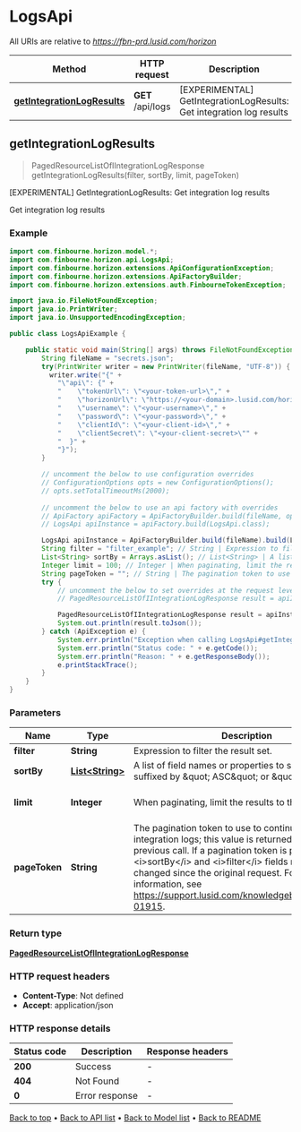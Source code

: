 # LogsApi

All URIs are relative to *https://fbn-prd.lusid.com/horizon*

| Method | HTTP request | Description |
|------------- | ------------- | -------------|
| [**getIntegrationLogResults**](LogsApi.md#getIntegrationLogResults) | **GET** /api/logs | [EXPERIMENTAL] GetIntegrationLogResults: Get integration log results |



## getIntegrationLogResults

> PagedResourceListOfIIntegrationLogResponse getIntegrationLogResults(filter, sortBy, limit, pageToken)

[EXPERIMENTAL] GetIntegrationLogResults: Get integration log results

Get integration log results

### Example

```java
import com.finbourne.horizon.model.*;
import com.finbourne.horizon.api.LogsApi;
import com.finbourne.horizon.extensions.ApiConfigurationException;
import com.finbourne.horizon.extensions.ApiFactoryBuilder;
import com.finbourne.horizon.extensions.auth.FinbourneTokenException;

import java.io.FileNotFoundException;
import java.io.PrintWriter;
import java.io.UnsupportedEncodingException;

public class LogsApiExample {

    public static void main(String[] args) throws FileNotFoundException, UnsupportedEncodingException, ApiConfigurationException, FinbourneTokenException {
        String fileName = "secrets.json";
        try(PrintWriter writer = new PrintWriter(fileName, "UTF-8")) {
          writer.write("{" +
            "\"api\": {" +
            "    \"tokenUrl\": \"<your-token-url>\"," +
            "    \"horizonUrl\": \"https://<your-domain>.lusid.com/horizon\"," +
            "    \"username\": \"<your-username>\"," +
            "    \"password\": \"<your-password>\"," +
            "    \"clientId\": \"<your-client-id>\"," +
            "    \"clientSecret\": \"<your-client-secret>\"" +
            "  }" +
            "}");
        }

        // uncomment the below to use configuration overrides
        // ConfigurationOptions opts = new ConfigurationOptions();
        // opts.setTotalTimeoutMs(2000);
        
        // uncomment the below to use an api factory with overrides
        // ApiFactory apiFactory = ApiFactoryBuilder.build(fileName, opts);
        // LogsApi apiInstance = apiFactory.build(LogsApi.class);

        LogsApi apiInstance = ApiFactoryBuilder.build(fileName).build(LogsApi.class);
        String filter = "filter_example"; // String | Expression to filter the result set.
        List<String> sortBy = Arrays.asList(); // List<String> | A list of field names or properties to sort by, each suffixed by \" ASC\" or \" DESC\".
        Integer limit = 100; // Integer | When paginating, limit the results to this number.
        String pageToken = ""; // String | The pagination token to use to continue listing integration logs; this value is returned from   the previous call. If a pagination token is provided, the <i>sortBy</i> and <i>filter</i> fields must not have changed since the original request.   For more information, see https://support.lusid.com/knowledgebase/article/KA-01915.
        try {
            // uncomment the below to set overrides at the request level
            // PagedResourceListOfIIntegrationLogResponse result = apiInstance.getIntegrationLogResults(filter, sortBy, limit, pageToken).execute(opts);

            PagedResourceListOfIIntegrationLogResponse result = apiInstance.getIntegrationLogResults(filter, sortBy, limit, pageToken).execute();
            System.out.println(result.toJson());
        } catch (ApiException e) {
            System.err.println("Exception when calling LogsApi#getIntegrationLogResults");
            System.err.println("Status code: " + e.getCode());
            System.err.println("Reason: " + e.getResponseBody());
            e.printStackTrace();
        }
    }
}
```

### Parameters


| Name | Type | Description  | Notes |
|------------- | ------------- | ------------- | -------------|
| **filter** | **String**| Expression to filter the result set. | [optional] |
| **sortBy** | [**List&lt;String&gt;**](String.md)| A list of field names or properties to sort by, each suffixed by \&quot; ASC\&quot; or \&quot; DESC\&quot;. | [optional] |
| **limit** | **Integer**| When paginating, limit the results to this number. | [optional] [default to 100] |
| **pageToken** | **String**| The pagination token to use to continue listing integration logs; this value is returned from   the previous call. If a pagination token is provided, the &lt;i&gt;sortBy&lt;/i&gt; and &lt;i&gt;filter&lt;/i&gt; fields must not have changed since the original request.   For more information, see https://support.lusid.com/knowledgebase/article/KA-01915. | [optional] [default to ] |

### Return type

[**PagedResourceListOfIIntegrationLogResponse**](PagedResourceListOfIIntegrationLogResponse.md)

### HTTP request headers

- **Content-Type**: Not defined
- **Accept**: application/json


### HTTP response details
| Status code | Description | Response headers |
|-------------|-------------|------------------|
| **200** | Success |  -  |
| **404** | Not Found |  -  |
| **0** | Error response |  -  |

[Back to top](#) &#8226; [Back to API list](../README.md#documentation-for-api-endpoints) &#8226; [Back to Model list](../README.md#documentation-for-models) &#8226; [Back to README](../README.md)

